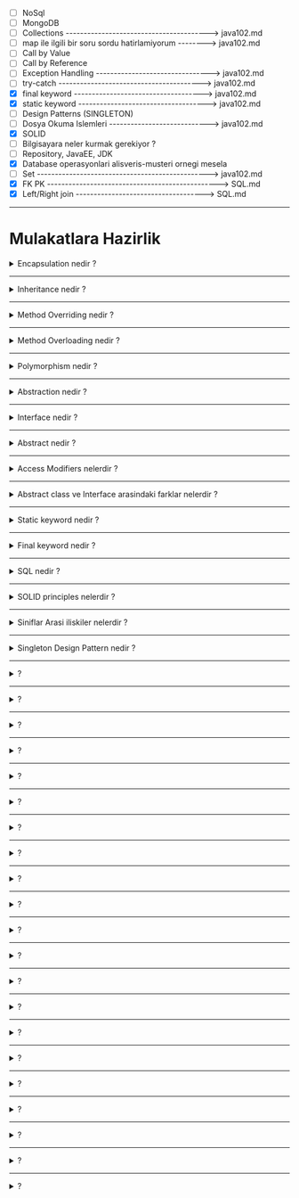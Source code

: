 - [ ] NoSql  
- [ ] MongoDB
- [ ] Collections ----------------------------------------> java102.md
- [ ] map ile ilgili bir soru sordu hatirlamiyorum --------> java102.md
- [ ] Call by Value
- [ ] Call by Reference
- [ ] Exception Handling --------------------------------> java102.md
- [ ] try-catch ----------------------------------------> java102.md
- [x] final keyword ------------------------------------> java102.md
- [x] static keyword ------------------------------------> java102.md
- [ ] Design Patterns (SINGLETON)
- [ ] Dosya Okuma Islemleri ----------------------------> java102.md
- [x] SOLID
- [ ] Bilgisayara neler kurmak gerekiyor ?
- [ ] Repository, JavaEE, JDK
- [x] Database operasyonlari alisveris-musteri ornegi mesela
- [ ] Set ------------------------------------------------> java102.md
- [x] FK PK ------------------------------------------------> SQL.md
- [x] Left/Right join  ------------------------------------> SQL.md
---
# Mulakatlara Hazirlik

<details>
    <summary>Encapsulation nedir ?</summary>

- **Encapsulation**, bir nesnenin sahip oldugu ozellik ve davranislarin gizlenmesidir.
- **Getter** ve **Setter** metotlari, koruma altina alinmis nesne ozelliklerine erismek icin kullanilan metotlardir.
- Bir sinifa ait niteliklerin ancak o sinifa ait metotlar tarafindan degistirilebilmesi ve okunabilmesi ilkesidir.
- Kitap adinda bir sinif olsun, degiskenlerinden biride sayfaSayisi olsun.
- Kitap sinifindan bir nesne olustururken sayfaSayisi negatif bir deger girilirse anlamsiz olur.
- Sinifa ait nitelikleri disaridan erisime kapatmak icin niteliklerin erisim belirleyicilerini **private** yapmaliyiz.
- Degiskenleri **private** yaparak koruma altina alip **public** **Getter** ve **Setter** metotlari ile kullanima sunulur.
- Yani **private** olan degiskenlere **getter** ve **setter** metotlari ile ulasabiliyoruz.
</details>

---
<details>
    <summary>Inheritance nedir ?</summary>

- Bir sinifin sahip oldugu ozellik ve davranislarin baska siniflara aktarilmasidir.
- Kalitim kullanarak birbiri ile iliskili bir grup nesnenin ortak ozelliklarini tanimlayan temel bir sinif olusturabiliriz.
- Bir sinif sadece bir sinifi inherit edebilir. (bir sinifin sadece bir ust sinifi olabilir).
- bir sinif diger bir sinifi extends anahtar sozcugunu kullanarak inherit eder.
- Bir UniversiteOgrencisi ve birde Ogrenci siniflari olsun. UniversiteOgrencisi, Ogrenci sinifini inherit eder, ondan miras alir cunku UniversiteOgrencisi'de bir Ogrencidir.
- cok guzel bir ornek : bir sinif olusturdugumuzda, default olarak Object sinifindan, parametresiz bir constructor(yapici blok) o olusturdugumuz sinifa miras kalir. Buda bir inheritance.
- A alt sinif B ust sinif
```java
public class A extends B {}
```
- **Tek Yonlu Kalitim (Single Inheritance):** Bir sinifin baska bir sinifi genislettigi alt ve ust sinif iliskisini ifade eder.
- **Cok Seviyeli Kalitim (Multilevel Inheritance):** Bir sinifa ait alt sinifin baska siniflari genisletmesine denir. C extends B, B extends A, dolayli olarak C extends A.
- **Hiyerarsik Kalitim (Hierarchical Inheritance):** Birden fazla sinifin ayni sinifi genislettigi alt ve ust sinif iliskisini ifade eder. B, C ve D siniflari A sinifini genisletir.
- **Hibrit Kalitim (Hybrid Inheritance):** Birden fazla kalitim turunun kombinasyonuna denir.
- Benzer isi yapan siniflarin ortak ozellikleri gruplanabilir.
- Alt sinifin, ust siniftaki nitelik ve davranislari kendisine almasi demektir.
- **TarimKrediManager** ve **OgretmenKrediManager**, **BaseKrediManager**'i inherit ederler yani ondan miras alirlar.
</details>

---
<details>
    <summary>Method Overriding nedir ?</summary>

- Bir alt sinifta, ust siniftan gelen metodun ayni isimle ve ayni sayida parametre ile kendine ozel olarak tekrar yazilmasina denir.
- Alt sinifta kodlanan metot, ust siniftaki metotla ayni isim ve parametre listesine sahiptir, ancak ust siniftaki metotla ayni kodlari icermemelidir.
- Method Overriding 'in neden gerekli oldugunu anlamak icin inheritance'ta alt siniflara indikce daha ozel siniflara, ust siniflara ciktikca daha genel siniflara ulastigimizi bilmemiz gerek.
- Ust sinifta tanimlanan bir yontem, o sinifi inherit eden alt siniflarin ortak ozelliklerine gore calisan bir yontem olacaktir.
- Alt siniflara inildikce siniflar ozellestigi icin, ust siniftaki yontem alt sinif icin fazla genel ve dolayisiyla yetersiz kalabilir.
- Bu durumda alt sinif, kendi ozelliklerine bagli olarak daha ozel bir gerceklestirim yapacaktir.
</details>

---
<details>
    <summary>Method Overloading nedir ?</summary>

- Bir sinif icinde, ayni isimde ve farkli parametre sayilarina sahip metotlarin bulunmasidir.
</details>

---
<details>
    <summary>Polymorphism nedir ?</summary>

- Bir ust sinif referansinin tum alt sinif nesnelerini tutabilmesidir.
- Bir ust sinif referansi ile alt siniftaki nesnelerin kullanilabilmesine olanak saglar. 
- Buradaki avantaj, bir islemi gerceklestirirken hangi sinifa ait nesne ile islem gerceklestirdigimizi bilmemize gerek kalmamasidir.
- BaseDatabaseManager, OracleDatabaseManager, SqlDatabaseManager, MysqlDatabaseManager.
- Cok Bicimlilik ayni gorevin farkli yollarla yapilabilmesini ifade eder.
- Nesne, ayni davranisi farkli formlar ve gorunusler ile yerine getirebilir.
- Alt siniflarin, ust siniflardaki metotlari (method overriding) sayesinde cok bicimli olarak davranmasina denir.
- TarimKrediManager ve OgretmenKrediManager, BaseKrediManager'i inherit ederler yani ondan miras alirlar. Ust siniftan miras aldigi metodun donus tipini ve parametre sayisini degistirmeden override ettiginde polymorphism oluyor.
- BKM'de hesapla metodu olsun. TKM oldugu gibi kullansin. OKM bu metodu override etsin. Bu polymorphism'dir.
- Hesapla metotlari her sinifta yaptigi islemler ayniysa o yanlis bir kullanimdir.
- Polymorphism, Inheritance yaptiginda hesapla metodunu kendi icinde degistirebilirsin, bu ozgurlugu, cok bicimliligi sagliyorum diyor.
- BaseKrediManager diye bir ust sinif dusun. TarimKrediManager, OgretmenKrediManager ve EmekliKrediManager siniflari BaseKrediManager'i inherit etsinler yani ondan miras alsinlar ayni zamanda BaseKrediManager'daki metodlari kendilerine gore override etsinler. Ve arayuzden cagirma islemini yaptigimiz bir class oldugunu dusun KrediUI. KrediUI'a dependency injection ile BaseKrediManager gonderiyoruz. KrediUI sinifindan yeni bir nesne olustururken yani KrediUI new'lendiginde bizden parametre olarak ne isteyecek ? Bir BaseKrediManager. bu sayede biz parametre olarak TarimKrediManager'da verebiliriz OgretmenKrediManager'da verebiliriz. Bu bir polymorphism ornegidir. En onemlisi bagimliligimiz ortadan kalkiyor.
</details>

---
<details>
    <summary>Abstraction nedir ?</summary>

- Alt siniflarin ortak ozelliklerini ve islevlerini tasiyan ancak henuz bir nesnesi olmayan bir ust sinif olusturmak istenirse abstract ust sinif olusturulur.
- Abstraction icin iki yontem vardir : interface tanimlamak, abstract sinif tanimlamak
- Abstract class(soyut sinif) abstract anahtar kelimesi ile tanimlanan siniflardir.
- Abstract sinif icinde abstract metotlar veya normal metotlar tanimlanabilir.
- Soyut siniflarin nesneleri olusturulamaz, yani new'lenemez.
- final kelimesi ile tanimlanmis metotlar alt siniflarda override edilemezler. 
- Abstract metodlar miras alinan sinif tarafindan implemente edilmek zorundadirlar.
- Bir sinifa veya metoda temel gorevlerin tanimlanmasi, detaylarin ise tanimlanmamasi demektir.
- Sinifin icindeki ic isleyisi disaridan izole etmektir.
</details>

---
<details>
    <summary>Interface nedir ?</summary>

- Siniflar arasinda pek cok ortak davranis bulundugu durumlarda tasarlanan yapilardir. 
- TKM OKM AKM'in ortak metotlarini BKM'de toplayabiliriz.
- Sadece kendisinden tureyecek olan siniflarin icini dolduracagi imza metod tanimlarinin bulundugu bir yapidir.
- Erisim belirleyicisi public oldugu taktirde, sinifin icindeki butun metotlar ve degiskenler public olur.
- Interface sinif bildirimi interface kelimesiyle yapilir.
- Bir sinif birden fazla interface implemente edebilir.
- newlenemez, yani nesnesi olusturulamaz.
- Icerisinde yalnizca metodlarin imzalari yer alir, ici dolu metod bulundurmazlar.
- Bir sinifin ne yapmasi gerektigini belirtir, nasil yapmasi gerektigini degil.
- Bir interface ile onu implemente eden bir sinif arasinda can-do iliskisi vardir.
- Interface'ler implementasyon kabul edilir, inheritance kabul edilmez.
- Interface'ler referans tiptir, bu yuzden bir interface, onu implemente eden siniflarin referansini tutar.
- Bir katman, baska bir katmanin sinifini kullanacakken sadece o sinifin interface'inden iletisim kurmalidir.
- Yani, CustomerManager(business)'in CustomerDao(dataAccess) ile iletisim kurarken gidipte MySql nesnesi ile degilde (dataAccess) katmaninin interface'i olan CustomerDao ile iletisim kurar ve bana bir CustomerDao ver der.
</details>

---
<details>
    <summary>Abstract nedir ?</summary>

- icerisinde degisken veya metod bulundurabilir.
- metodlar abstract veya abstract olmayan metodlar olabilir.
- yani abstract metod kullaniyorsan o metod imzadir govdesi olmaz. ama abstract metod degilde normal bir metod ise govdesi olur. (interface ile farki budur, interface'te sadece metod imzasi vardir.)
- abstract metodlar inherit edilen alt siniflarda override edilmek zorundadir.
- Abstract siniflardan turetilen siniflarin abstract metodlari implement etmesi zorunludur. Diger metodlari override etmeden de kullanabilir.
- bir abstract metod yazabilmek icin metodun bulundugu sinifinda abstract bir sinif olmasi gerekiyor.
- bir sinif yalnizca bir abstract sinifi inherit edebilir.
- Kendisinden miras alacak siniflar ile arasinda is-a iliskisi vardir. Yani UniversiteOgrencisi bir Ogrenci'dir.
</details>

---
<details>
    <summary>Access Modifiers nelerdir ?</summary>

- Java'da 4 erisim belirleyici vardir :
- **public :** bu erisim belirleyicisi ile tanimlanan hersey digre butun siniflar tarafindan erisilebilir.
- **private :** Bu erisim belirleyisici ile tanimlanan herhangi bir eleman sadece ve sadece ayni sinif icerisinden erisilebilir.
- **package-private (default) :** Bu erisim belirleyicisi ile isaretlenen hersey sadece ve sadece ayni paket icerisinde tanimlanan siniflar tarafindan erisilebilir. Farkli paketlerde bulunan siniflar erisemez. Java'da degiskenleri, metodlari vs. diger erisim belirleyicisilerle tanimlamazsaniz, package-private olarak tanimlamis olursunuz.Yani package veya package-private gibi kelimeler kulanilmaz
- **protected :** Bu erisim belirleyicisi ile herhangi bir eleman turetilmis olan ve ayni paket icerisinde olan siniflar icerisinden erisilebilir.
</details>

---
<details>
    <summary>Abstract class ve Interface arasindaki farklar nelerdir ?</summary>

| ABSTRACT CLASS                                                                                                               | INTERFACE                                                                                                     |
|------------------------------------------------------------------------------------------------------------------------------|---------------------------------------------------------------------------------------------------------------|
| Constructor icerebilir                                                                                                       | Constructor iceremez                                                                                          |
| Farkli tiplerde erisim belirleyicisi icerebilir. public, private, protected gibi.                                            | Farkli tipte erisim belirleyicisi icermez.Interfacete tanimlanan her metod default olarak public kabul edilir |
| Sinifin ait oldugu kimligi belirmek icin kullanilir.(is-a iliskisi)                                                          | Sinifin yapabilecegi seyleri belirtmek icin kullanilir (can-do iliskisi)                                      |
| Bir sinif sadece bir abstract class inherit edebilir.                                                                        | Bir sinif birden fazla interface'i inherit edebilir.                                                          |
| Eger bircok sinif ayni turden ve ortak davranislar sergiliyorsa abstract sinifi base class olarak kullanmak dogru olacaktir. | Eger bircok sinif yalnizca ortak metodlari kullaniyor ise interface'ten turetilmeleri dogru olacaktir.        |
| Abstract sinif metod, fields, vb. uyeleri icerebilir                                                                         | Interface yalnizca metod imzalarini icerebilir.                                                               |
| Turetilen siniflar abstract sinifi tamamen veya kismi implemente edebilir.                                                   | Turetilen siniflar interface'i tamamen implemente etmek zorundadir.                                           |
| Metod imzalari veya implementasyonlari icerebilir.                                                                           | Yalnizca metod imzalarini icerebilir                                                                          |

</details>

---
<details>
    <summary>Static keyword nedir ?</summary>

- Sinif degiskenlerini veya sinif metotlarini tanimlarken kullanilir.
- Eger bir degisken *static* yapilirsa o degisken artik sinif degiskeni olur.
- Sinif degiskenleri, her nesne olusturuldugunda ayri ayri olusmazlar.
- Sinifa ait ne kadar nesne olursa olsun, sinif degiskeni (static degisken) 1 tanedir. Ve sinifa ait herhangi bir nesne uzerinden bu degiskene ulasilabilir.
- Sinif degiskenlerinin bir diger ozelligi ise sinifa ait herhangi bir nesne olusturulmasa dahi bellekte yer kaplarlar.
- Degiskenler gibi, metotlar static yapildiginda (*static* anahtar sozcugu ile) o metotlar sinif metotlari olurlar.
- Bir sinif metodu ise nesne olusturulmadan sinif adi uzerinden cagirilabilir.
- Sinifa ait basinda *static* olmayan degikenlere *olgu* degiskenleri deniyor.
- Sinif degiskenleri dendiginde *static* degiskenler oluyor ve bunlarin nesneyle bir baglantilari yok.
- Attributes and methods belongs to the class, rather than an object
</details>

---
<details>
    <summary>Final keyword nedir ? </summary>

- The **final keyword** is a non-access modifier used for classes, attributes and methods, which makes them non-changeable (impossible to inherit or override).
- The final keyword is useful when you want a variable to always store the same value, like PI
- Attributes and methods cannot be overridden/modified
</details>

---
<details>
    <summary>SQL nedir ?</summary>

- Structured Query Language
- Yapilandirilmis Sorgu Dili
- Iliskisel veritabani RDBMS ile iliski kurmamizi saglayan bir declarative yani bildirimsel bir programlama dilidir.
- Sorgu (Query) SQL komutlarini iceren sorgu cumlesidir.
<details>
    <summary>SELECT</summary>

```roomsql
SELECT first_name, last_name
FROM author;
```
</details>
<details>
    <summary>WHERE</summary>

```roomsql
SELECT title, replacement_cost
FROM film
WHERE replacement_cost = 14.99;
```
```roomsql
SELECT * 
FROM actor
WHERE first_name = 'Penelope' AND last_name = 'Monroe';
```
</details>
<details>
    <summary> BETWEEN ve IN </summary>

```roomsql
SELECT * FROM film
WHERE length >= 100 AND length <= 140;
```
```roomsql
SELECT * FROM film
WHERE length BETWEEN 100 AND 140;
```
```roomsql
SELECT * FROM film
WHERE length IN (30,60,90,120);
```
```roomsql
SELECT first_name, last_name FROM actor
WHERE first_name IN ('Penelope', 'Nick', 'Ed');
```
</details>
<details>
    <summary>LIKE ve ILIKE</summary>

- Burada kullanilan % karakteri sifir, bir veya daha fazla karakteri temsil eder ve wildcard olarak isimlendirilir. Bir deger wildcard karakteri _ karakteridir ve bir karakteri temsil eder. ILIKE operatoru LIKE operatorunun case-insensitive versiyonudur.
```roomsql
SELECT * FROM actor
WHERE first_name LIKE 'P%';
```
</details>
<details>
    <summary>DISTINCT ve COUNT</summary>

- **DISTINCT** bir tablodaki birbirini tekrar eden sutunlari gormek farkli degerleri gormek icin kullaniriz
```roomsql
SELECT DISTINCT rental_rate
FROM film;
```
```roomsql
SELECT DISTINCT replacement_cost
FROM film;
```
- COUNT aggregate fonksiyonu ilgili sorgu sonucunda olusan veri sayisini bildirir. Ismi Penelope olan aktorleri sirala :
```roomsql
SELECT COUNT(*)
FROM actor
WHERE first_name = 'Penelope';
```
</details>
<details>
    <summary>ORDER BY</summary>

- ORDER BY anahtar kelimesi sayesinde verileri herhangi bir sutunda bulunan degerlere gore azalan veya artan bir sekilde siralayabiliriz. (ASC:ARTAN) (DESC:AZALAN)
```roomsql
SELECT title, rental_rate, length
FROM film
ORDER BY rental_rate ASC, length DESC;
```
</details>
<details>
    <summary>LIMIT ve OFFSET</summary>

- Bazi durumlarda kosullari saglayan verilerin tamamini degil belirli bir sayida olanlarini siralamak isteriz, bunun icin LIMIT anahtar kelimesini kullaniyoruz.
```roomsql
SELECT *
FROM film
WHERE title LIKE 'B%'
ORDER BY length DESC
LIMIT 10;
```
- Bazi durumlarda sonuc olarak gordugumuz veri grubu icerisinden bazilarini "pass" gecmek isteriz. Ornegin film tablosundan B ile baslayan filmleri uzunluklarina gore siralayalim ancak en uzun 6 filmi "pass" gecelim ve sonrasindaki 4 firmi siralayalim. LIMIT 4 OFFSET 6.
```roomsql
SELECT *
FROM film
WHERE title LIKE 'B%'
ORDER BY length DESC
OFFSET 6
LIMIT 4;
```
</details>
<details>
    <summary>Aggregate Fonksiyonlar</summary>

- AVG fonksiyonu ile sayisal degerlerden olusan sutunun ortalama degerini aliriz.
```roomsql
SELECT AVG(length)
FROM film;
```
- SUM fonksiyonu ile sayisal degerlerden olusan sutunun toplam degerini aliriz.
```roomsql
SELECT SUM(length)
FROM film;
```
- MAX fonksiyonunu ile kullandigimiz sayisal degerlerden olusan sutunun en yuksek degerini aliriz.
```roomsql
SELECT MAX(length)
FROM film;
```
- MIN fonksiyonunu ile kullandigimiz sayisal degerlerden olusan sutunun en dusuk degerini aliriz.
```roomsql
SELECT MIN(length)
FROM film;
```
</details>
<details>
    <summary>GROUP BY</summary>

- dvdrental veritabaninda rental_rate sutununda 3 farkli deger var. Bu 3 farkli deger icin en uzun filmi bulmaya calisalim.
```roomsql
SELECT rental_rate, MAX(length)
FROM film
GROUP BY rental_rate;
```
- SELECT anahtar kelimesinde bulunan sutunlarin GROUP BY anahtar kelimesi icerisinde bulunmasi gerek. rating'lere gore film sayilarini sirala :
```roomsql
SELECT rental_rate, COUNT(*)
FROM film
WHERE rental_rate != 2.99
GROUP BY rental_rate;
```
</details>
<details>
    <summary>HAVING</summary>

- **HAVING** anahtar kelimesi sayesinde gruplandirilmis verilere kosullar ekleyebiliriz.
- **WHERE** anahtar kelimesi ise satir bazli kosullar vermek icin.
```roomsql
SELECT rental_rate, COUNT(*)
FROM film
GROUP BY rental_rate
HAVING COUNT(*) > 325;
```
- en yuksek alisveris yapan musterinin id'si :
```roomsql
SELECT customer_id, SUM(amount)
FROM payment
GROUP BY customer_id
HAVING SUM(amount) > 100
ORDER BY SUM(amount) DESC
LIMIT 1;
```
</details>
<details>
    <summary>ALIAS</summary>

- AS anahtar kelimesi sayesinde sorgular sonucu olusturgumuz tablo ve sutunlara gecici isimler veririz.
```roomsql
SELECT customer_id as customerid, SUM(amount) as amount
FROM payment
GROUP BY customer_id
HAVING SUM(amount) > 100
ORDER BY SUM(amount) DESC
LIMIT 1;
```
</details>
<details>
    <summary>CREATE</summary>

- Tablo olustururken 3 onemli baslik vardir : Sutunlara verilecek isim, sutunlarin veri tipi ve varsa sutunlarda bulunan kisitlama yapilari.
```roomsql
CREATE TABLE author (
  id SERIAL PRIMARY KEY,
  first_name VARCHAR(50) NOT NULL,
  last_name VARCHAR(50) NOT NULL,
  email VARCHAR(100),
  birthday DATE
);
```
```roomsql
INSERT INTO author(first_name, last_name, email, birthday)
VALUES
  ('Martha', 'Williams', 'martha_williams@gmail.com', '1985-11-23'),
  ('Ilber', 'Ortayli', 'ortayliilber@gmail.com', '1945-03-19'),
  ('Dan', 'Brown', 'dan@gmail.com', '1973-02-02');
```
- Bir tablonun yedegini boyle olustururuz : 
```roomsql
CREATE TABLE author3 AS
SELECT * FROM author;
```
</details>
<details>
    <summary>DROP</summary>

```roomsql
DROP TABLE IF EXISTS author;
```
</details>
<details>
    <summary>UPDATE</summary>

```roomsql
UPDATE author
SET
  first_name = 'Murat',
  last_name = 'Bardakci',
  email = 'bardakcimurat@gmail.com',
  birthday = '1974-01-01'
WHERE first_name = 'Ilber' AND last_name = 'Ortayli';
```
</details>
<details>
    <summary>DELETE</summary>

```roomsql
DELETE FROM author
WHERE first_name = 'Tom';
```
</details>
<details>
    <summary>Primary Key nedir ?</summary>

- PRIMARY KEY bir tabloda bulunan veri siralarini birbirinden ayirmamizi saglayan bir kisitlama (constraint) yapisidir. 
- O tabloda bulunan veri siralarina ait bir "benzersiz tanimlayicidir".
- benzersiz (unique) olmalidir
- NULL degerine sahip olamaz
- Bir tabloda en fazla 1 tane bulunur.
```roomsql
CREATE TABLE bok (
	id SERIAL PRIMARY KEY,
	title VARCHAR(100) NOT NULL,
	page_number INTEGER NOT NULL,
	author_id INTEGER REFERENCES author(id)
);
```
</details>
<details>
    <summary>Foreign Key nedir ?</summary>

- FOREIGN KEY bir tabloda bulunan herhangi bir sutundaki verilerin genelde baska bir tablo sutunundan referans vermesi durumudur, tablolar arasi iliski kurulmasini saglar.
- Bir tabloda birden fazla sutun FK olarak tanimlanabilir.
- Ayni sutunun icerisinde ayni degerler bulunabilir.
```roomsql
CREATE TABLE bok (
	id SERIAL PRIMARY KEY,
	title VARCHAR(100) NOT NULL,
	page_number INTEGER NOT NULL,
	author_id INTEGER REFERENCES author(id)
);
```
</details>
<details>
    <summary>INNER JOIN</summary>

- INNER JOIN yapisi sayesinde birbiriyle iliskili olan tablolarin birbiriyle kesisen verilerini siralayabiliriz. 
- author-book tablolarinin yerlerinin degistirilmesi sonucu etkilemez bundan dolayi simetriktir.
```roomsql
SELECT title, first_name, last_name
FROM bok
INNER JOIN author ON bok.author_id = author.id;
```
```roomsql
SELECT city as sehir_ismi, country as ulke_ismi
FROM city
INNER JOIN country
ON country.country_id = city.country_id
WHERE country LIKE 'Turke%';
```
</details>
<details>
    <summary>LEFT JOIN</summary>

- LEFT JOIN yapisinda tablo birlestirme islemi tablo1 (soldaki tablo) uzerinden gerceklestirilir.
- Ornegin tablo1 olarak bok tablosunu aldigimizda oncelikle bok tablosundaki tum verileri aliriz, sonrasinda bu verilerin eslestigi ilgili tablo2 sutunundaki verileri aliriz. tablo1'de olup tablo2'de olmayan veriler icin NULL degeri kullanilir.
```roomsql
SELECT book.title, author.first_name, author.last_name
FROM book
LEFT JOIN author
ON author.id = book.author_id;
```
</details>
<details>
    <summary>RIGHT JOIN</summary>

- RIGHT JOIN yapisindaki tablo birlestirme islemi tablo2 (Sagdaki tablo) uzerinden gerceklestirilir. Ornegin tablo2 author tablosunu aldigimizda oncelikle author tablosundaki butun verileri alacagiz, sonra bu verilerin eslestigi tablo1 sutunundaki verileri alacagiz. tablo2 de olup tablo1'de olmayanlar icin NULL degeri kullanilir.
```roomsql
SELECT bok.title, author.first_name, author.last_name
FROM bok 
RIGHT JOIN author
ON author.id = bok.author_id;
```
</details>
<details>
    <summary>FULL JOIN</summary>

- FULL JOIN yapisinda tablo birlestirme islemi her iki tablo uzerinden gerceklestirilir.
- Ornegin tablo1 olarak book tablosunu aldigimizda tum verileri aliriz, tablo2 'deki tum verileri de aliriz.
- tablo1'de olup tablo2'de olmayan ve tablo2'de olup tablo1'de olmayan veriler icin NULL degeri kullanilir.
```roomsql
SELECT book.title, author.first_name, author.last_name FROM book
FULL JOIN author
ON author.id = book.author_id;
```
</details>
</details>

---
<details>
    <summary> SOLID principles nelerdir ? </summary>

<details>
    <summary> Single Responsibility Principle </summary>

- Each class should be responsible for a single part or functionality of the system.
- Every class in Java should have a single job to do
- Here is an example of a java class that doesn't follow the single responsibility principle :
```java
public class Vehicle {
  public void printDetails() {}
  public double calculateValue() {}
  public void addVehicleToDB() {}
}
```
- The Vehicle class has three separate responsibilities: reporting, calculation, and database.
- By applying SRP, we can separate the above class into three classes with separate responsibilities.
</details>
<details>
    <summary> Open-Closed Principle </summary>

- Software components should be open for extension, but not for modification
```java
public class VehicleCalculations {
    public double calculateValue(Vehicle v) {
        if (v instanceof Car) {
            return v.getValue() * 0.8;
            if (v instanceof Bike) {
                return v.getValue() * 0.5;
            }
        }
    }
}
```
- Suppose we now want to add another subclass called Truck. We would have to modify the above class by adding another if statement, which goes against the Open-Closed Principle.
- A better approach would be for the subclasses Car and Truck to override the calculateValue method:
```java
public class Vehicle {
    public double calculateValue() {}
}
public class Car extends Vehicle {
    public double calculateValue() {
        return this.getValue() * 0.8;
}
public class Truck extends Vehicle{
    public double calculateValue() {
        return this.getValue() * 0.9;
}}}
```
- Adding another Vehicle type is as simple as making another subclass and extending from the Vehicle class.
</details>
<details>
    <summary> Liskov Substitution Principle </summary>

- Objects of a superclass should be replaceable with objects of its subclasses without breaking the system.
- The Liskov Substitution Principle applies to inheritance hierarchies such that derived classes must be completely substitutable for their base classes.
</details>
<details>
    <summary> Interface Segregation Principle </summary>

- No client should be forced to depend on methods that it does not use.
- The Interface Segregation Principle states that clients should not be forced to depend upon interface members they do not use. In other words, do not force any client to implement an interface that is irrelevant to them.
- it does not make sense for a Bike class to implement the openDoors() method as a bike does not have any doors! 
- To fix this, ISP proposes that the interfaces be broken down into multiple, small cohesive interfaces so that no class is forced to implement any interface, and therefore methods, that it does not need.
</details>
<details>
    <summary> Dependency Inversion Principle </summary>

- High-level modules should not depend on low-level modules, both should depend on abstractions.
- The Dependency Inversion Principle states that we should depend on abstractions (interfaces and abstract classes) instead of concrete implementations (classes).
- The abstractions should not depend on details; instead, the details should depend on abstractions.
- what if we wanted to add another engine type, let’s say a diesel engine? This will require refactoring the Car class.
```java
public class Car {
    private Engine engine;
    public Car(Engine e) {
        engine = e;
    }
    public void start() {
        engine.start();
    }
}
public class Engine {
   public void start() {}
}
```
- we can solve this by introducing a layer of abstraction. Instead of Car depending directly on Engine, let’s add an interface:
```java
public interface Engine {
    public void start();
}
public class Car {
    private Engine engine;
    public Car(Engine e) {
        engine = e;
    }
    public void start() {
        engine.start();
    }
}
public class PetrolEngine implements Engine {
   public void start() {//}
}
public class DieselEngine implements Engine {
   public void start() {//}
}}}
```

</details>
</details>

---
<details>
    <summary> Siniflar Arasi iliskiler nelerdir ? </summary>

- **Bagimlilik Dependency** iliskisi / **uses a** :
- Eger bir sinifin metotlarindan en az biri baska bir sinifa ait parametre aliyorsa, parametre alan metoda ait sinif diger sinifa bagimlidir ya da onu kullanir.
- **Birlestirme Composition** iliskisi / **has a** :
- Eger bir sinifin degiskenlerinden en az bir tanesi baska bir sinif turunden ise, degiskene sahip olan sinif diger sinifi icerir yani "has a" olarak adlandirilir.
- **Kalitim Inheritance** iliskisi / **is a** :
- Eger bir sinifa ait tum nesneler ayni zamanda daha genel yapidaki baska bir sinifa aitse, o zaman bu iki sinif arasinda kalitim iliskisi vardir.
</details>

---
<details>
    <summary>Singleton Design Pattern nedir ?</summary>

- Singleton pattern is used for logging, drivers objects, caching, and thread pool
- The Singleton pattern solves two problems at the same time, violating the *Single Responsibility Principle*.
- **Ensure that a class has just a single instance.** We want to control how many instances a class has is to control access to some shared resource - for example, a database or a file.
- Here's how it works : imagine that you created an object, but after a while decided to create a new one. Instead of receiving a fresh object, you'll get the one you already created.
- Note that this behavior is impossible to implement with a regular constructor since a constructor call must always return a new object by design.
- **Provide a global access point to that instance.** Just like a global variable, the Singleton pattern lets you access some object from anywhere in the program. However, it also protects that instance from being overwritten by other code.
- All implementations of the Singleton have these two steps in common : 
  - Make the default constructor private, to prevent other objects from using the `new` operator with the Singleton class.
  - Create a static creation method that acts as a constructor. Under the hood, this method calls the private constructor to create an object and saves it in a static field. All following calls to this method return the cached object.
![](../../../AppData/Local/Temp/structure-en-indexed.png)
- Use the Singleton pattern when a class in your program should have just a single instance available to all clients; for example, a single database object shared by different parts of the program.
- The Singleton pattern disables all other means of creating objects of a class except for the special creation method.
- Thid method either creates a new object or returns an existing if it has already been created.
- **Use the Singleton pattern when you need stricter control over global variables.**
- Unlike global variables, the Singleton pattern guarantees that there's just one instance of a class.
- Nothing, except for the Singleton class itself, can replace the cached instance.
- Note that you can always adjust this limitation and allow creating any number of Singleton instances.
- The only piece of code that needs changing is the body of the `getInstance` method.
- **How to implement?**
  1. Add a private static field to the class for storing the singleton instance. 
  2. Declare a public static creation method for getting the singleton instance.
  3. Implement “lazy initialization” inside the static method. It should create a new object on its first call and put it into the static field. The method should always return that instance on all subsequent calls.
  4. Make the constructor of the class private. The static method of the class will still be able to call the constructor, but not the other objects.
  5. Go over the client code and replace all direct calls to the singleton’s constructor with calls to its static creation method.
- [refactoring.guru](https://refactoring.guru/design-patterns/singleton/java/example#example-1--Singleton-java)
```java
public class ThreadSafeSingleton {
    private static ThreadSafeSingleton instance;

    private ThreadSafeSingleton(){}

    public static synchronized ThreadSafeSingleton getInstance(){
        if(instance == null){
            instance = new ThreadSafeSingleton();
        }
        return instance;
    }
}
```
----------------------------------------
- Advantage of Singleton Design Pattern : Saves memory because object is not created at each request. Only single instance is reused again and again.
- Singleton Design pattern, Creational Design Pattern grubunda yer alir.
- Singleton Design patter calisma zamaninda yalnizca bir object yaratilmasini garanti eden tasarim desenidir.
- Kullanimina ihtiyac duyulan durum sudur :
    - Birden cok sinifin ayni instance'i kullanmasi gerekmektedir.
    - Tum uygulama icin yalnizca bir nesne olmasi gerekmektedir.
    - Sadece bir nesne oldugu (unique) garanti edilmelidir.
- Bu gereklilikler icin bir sinif olustururuz ve sinifin kendi instance'ini yonetmesini saglariz.
- Bir sinifin yalnizca bir instance'inin bulundugundan emin olmaliyiz ve buna global erisim noktasi saglamaliyiz.
- Singleton pattern kullaniminin faydalari :
  - Bir instance'a kontrollu erisim saglanir.
  - Global degiskenler yaratmaktan kaciniriz.
- Singleton pattern yalnizca bir object yaratmak icin test edilmis bir yontemdir.
- Singleton pattern bize global bir erisim noktasi sunar, global degiskenler gibi dezavantaji yoktur.
- Bu dezavantajlardan biri sudur : objemizi global degisken olarak yarattigimizda uygulama basladiginda nesne yaratilacak, bu nesne kaynak yogunsa ve uygulamaniz onu kullanmadan tamamladiysa ne olacak ? Single Pattern'dea bir object ancak ona ihtiyac duydugumuzda yaratilir.

<details>
    <summary>Example</summary>

```java

```
</details>

</details>

---
<details>
    <summary> ? </summary>

-
</details>

---
<details>
    <summary> ? </summary>

-
</details>

---
<details>
    <summary> ? </summary>

-
</details>

---
<details>
    <summary> ? </summary>

-
</details>

---
<details>
    <summary> ? </summary>

-
</details>

---
<details>
    <summary> ? </summary>

-
</details>

---
<details>
    <summary> ? </summary>

-
</details>

---
<details>
    <summary> ? </summary>

-
</details>

---
<details>
    <summary> ? </summary>

-
</details>

---
<details>
    <summary> ? </summary>

-
</details>

---
<details>
    <summary> ? </summary>

-
</details>

---
<details>
    <summary> ? </summary>

-
</details>

---
<details>
    <summary> ? </summary>

-
</details>

---
<details>
    <summary> ? </summary>

-
</details>

---
<details>
    <summary> ? </summary>

-
</details>

---
<details>
    <summary> ? </summary>

-
</details>

---
<details>
    <summary> ? </summary>

-
</details>

---
<details>
    <summary> ? </summary>

-
</details>

---
<details>
    <summary> ? </summary>

-
</details>

---
<details>
    <summary> ? </summary>

-
</details>

---
<details>
    <summary> ? </summary>

-
</details>

